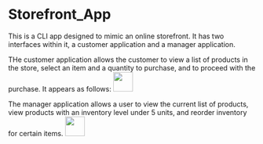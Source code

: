 # Storefront_App








This is a CLI app designed to mimic an online storefront. It has two interfaces within it, a customer application and a manager application. 

THe customer application allows the customer to view a list of products in the store, select an item and a quantity to purchase, and to proceed with the purchase. It appears as follows:
<img src="./assets/storefront_gif_1" width="40" height="40"/>


The manager application allows a user to view the current list of products, view products with an inventory level under 5 units, and reorder inventory for certain items. 
<img src="./assets/storefront_gif_2" width="40" height="40"/>
